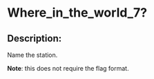 
# Where_in_the_world_7?
## Description:
Name the station.

**Note**: this does not require the flag format.

